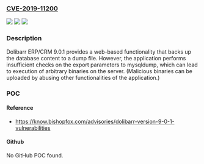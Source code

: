 ### [CVE-2019-11200](https://cve.mitre.org/cgi-bin/cvename.cgi?name=CVE-2019-11200)
![](https://img.shields.io/static/v1?label=Product&message=n%2Fa&color=blue)
![](https://img.shields.io/static/v1?label=Version&message=n%2Fa&color=blue)
![](https://img.shields.io/static/v1?label=Vulnerability&message=n%2Fa&color=brighgreen)

### Description

Dolibarr ERP/CRM 9.0.1 provides a web-based functionality that backs up the database content to a dump file. However, the application performs insufficient checks on the export parameters to mysqldump, which can lead to execution of arbitrary binaries on the server. (Malicious binaries can be uploaded by abusing other functionalities of the application.)

### POC

#### Reference
- https://know.bishopfox.com/advisories/dolibarr-version-9-0-1-vulnerabilities

#### Github
No GitHub POC found.

